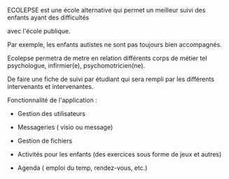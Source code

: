 ECOLEPSE est une école alternative qui permet un meilleur suivi des enfants ayant des difficultés

avec l'école publique.

Par exemple, les enfants autistes ne sont pas toujours bien accompagnés.

Ecolepse permetra de metre en relation différents corps de métier tel psychologue, infirmier(e), psychomotricien(ne).

De faire une fiche de suivi par étudiant qui sera rempli par les différents intervenants et intervenantes.



Fonctionnalité de l'application :



- Gestion des utilisateurs

- Messageries ( visio ou message)

- Gestion de fichiers

- Activités pour les enfants (des exercices sous forme de jeux et autres)

- Agenda ( emploi du temp, rendez-vous, etc.)